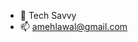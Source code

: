 - 🌱 Tech Savvy
- 📫 amehlawal@gmail.com

<!---
Amehlawal/Amehlawal is a ✨ special ✨ repository because its `README.md` (this file) appears on your GitHub profile.
You can click the Preview link to take a look at your changes.
--->
